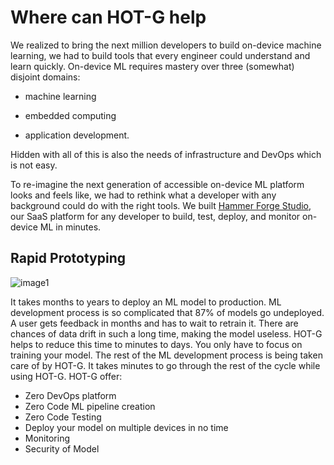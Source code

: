 # Where can HOT-G help

We realized to bring the next million developers to build on-device machine learning, we had to build tools that every engineer could understand and learn quickly. On-device ML requires mastery over three (somewhat) disjoint domains:

- machine learning

- embedded computing

- application development.

Hidden with all of this is also the needs of infrastructure and DevOps which is not easy.

To re-imagine the next generation of accessible on-device ML platform looks and feels like, we had to rethink what a developer with any background could do with the right tools. We built [Hammer Forge Studio](https://studio.hotg.ai/), our SaaS platform for any developer to build, test, deploy, and monitor on-device ML in minutes.

## Rapid Prototyping

![image1](https://user-images.githubusercontent.com/50593567/159891755-609c76fa-2635-4875-9d11-49d965e32326.png)

It takes months to years to deploy an ML model to production. ML development process is so complicated that 87% of models go undeployed. A user gets feedback in months and has to wait to retrain it. There are chances of data drift in such a long time, making the model useless.
HOT-G helps to reduce this time to minutes to days. You only have to focus on training your model. The rest of the ML development process is being taken care of by HOT-G. It takes minutes to go through the rest of the cycle while using HOT-G. HOT-G offer:

- Zero DevOps platform
- Zero Code ML pipeline creation
- Zero Code Testing
- Deploy your model on multiple devices in no time
- Monitoring
- Security of Model
